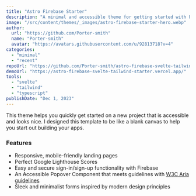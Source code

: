 ```yaml
---
title: "Astro Firebase Starter"
description: "A minimal and accessible theme for getting started with Firebase, Tailwind, and Svelte."
image: "/src/content/themes/_images/astro-firebase-starter-hero.webp"
author:
  url: "https://github.com/Porter-smith"
  name: "Porter-smith"
  avatar: "https://avatars.githubusercontent.com/u/92813718?v=4"
categories:
  - "minimal"
  - "recent"
repoUrl: "https://github.com/Porter-smith/astro-firebase-svelte-tailwind-starter"
demoUrl: "https://astro-firebase-svelte-tailwind-starter.vercel.app/"
tools:
  - "svelte"
  - "tailwind"
  - "typescript"
publishDate: "Dec 1, 2023"
---
```


<p>
  This theme helps you quickly get started on a new project that is accessible and looks nice. I designed
  this template to be like a blank canvas to help you start out building your apps.
</p>
<h3>Features</h3>
<ul>
  <li>Responsive, mobile-friendly landing pages</li>
  <li>Perfect Google Lighthouse Scores</li>
  <li>Easy and secure sign-in/sign-up functionality with Firebase</li>
  <li>
    An Accessible Popover Component that meets guidelines with
    <a href="https://www.w3.org/WAI/ARIA/apg/">W3C Aria guidelines</a>
  </li>
  <li>Sleek and minimalist forms inspired by modern design principles</li>
</ul>
